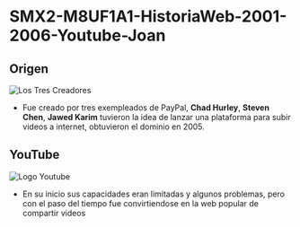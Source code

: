 # SMX2-M8UF1A1-HistoriaWeb-2001-2006-Youtube-Joan
## Origen
![Los Tres Creadores]()
- Fue creado por tres exempleados de PayPal, **Chad Hurley**, **Steven Chen**, **Jawed Karim**
tuvieron la idea de lanzar una plataforma para subir videos a internet, obtuvieron el 
dominio en 2005.

## YouTube
![Logo Youtube]()
- En su inicio sus capacidades eran limitadas y algunos problemas, pero con el paso del tiempo fue
convirtiendose en la web popular de compartir videos